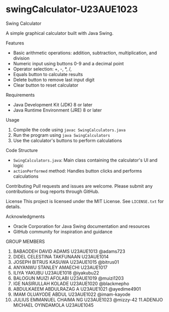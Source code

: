 # swingCalculator-U23AUE1023
Swing Calculator

A simple graphical calculator built with Java Swing.

Features
- Basic arithmetic operations: addition, subtraction, multiplication, and division
- Numeric input using buttons 0-9 and a decimal point
- Operator selection: +, -, *, /, 
- Equals button to calculate results
- Delete button to remove last input digit
- Clear button to reset calculator

Requirements
- Java Development Kit (JDK) 8 or later
- Java Runtime Environment (JRE) 8 or later

Usage
1. Compile the code using `javac SwingCalculators.java`
2. Run the program using `java SwingCalculators`
3. Use the calculator's buttons to perform calculations

Code Structure
- `SwingCalculators.java`: Main class containing the calculator's UI and logic
- `actionPerformed` method: Handles button clicks and performs calculations

Contributing
Pull requests and issues are welcome. Please submit any contributions or bug reports through GitHub.

License
This project is licensed under the MIT License. See `LICENSE.txt` for details.

Acknowledgments
- Oracle Corporation for Java Swing documentation and resources
- GitHub community for inspiration and guidance

GROUP MEMBERS
1. BABAODEH DAVID  ADAMS	U23AUE1013	@adams723
2. DIDEL  CELESTINA TAKFUNAAN	U23AUE1014
3. JOSEPH  BITRUS  KASUWA	U23AUE1015	@bitrus01
4. ANYANWU  STANLEY AMAECHI	U23AUE1017
5. ILIYA  YAKUBU		U23AUE1018	@iyakubu22
6. BALOGUN  MUIZI AFOLABI	U23AUE1019	@muizi1203
7. IGE NASIRULLAH KOLADE	U23AUE1020	@blackmepho
8. ABDULKAEEM ABDULRAZAG A	U23AUE1021	@ayedime4901
9. IMAM OLUAYODE ABDUL		U23AUE1022	@imam-kayode
10. JULIUS EMMANUEL CHAIMA NG	U23AUE1023	@mizzy-42
11.ADENIJO MICHAEL OYINDAMOLA	U23AUE1045

	



